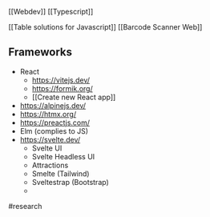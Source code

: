 [[Webdev]]
[[Typescript]]

[[Table solutions for Javascript]]
[[Barcode Scanner Web]]

## Frameworks
- React
	- https://vitejs.dev/
	- https://formik.org/
	- [[Create new React app]]
- https://alpinejs.dev/
- https://htmx.org/
- https://preactjs.com/
- Elm (complies to JS)
- https://svelte.dev/
	- Svelte UI
	- Svelte Headless UI
	- Attractions
	- Smelte (Tailwind)
	- Sveltestrap (Bootstrap)
	- 

#research 